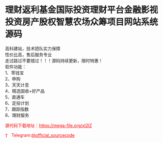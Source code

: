 # 理财返利基金国际投资理财平台金融影视投资房产股权智慧农场众筹项目网站系统源码

高科建站，技术团队实力保障<br>性价比高，售后服务专业<br>走过路过不要错过！！！源码持续更新，限时特惠！<br>软件功能：<br>1、零钱宝<br>2、申购<br>3、天天计息<br>4、精选固收+好产品<br>5、直通车<br>6、定投计划<br>7、跟踪指数<br>8、理财服务<br>


<p style="color: red;">源代码下载地址：<a href="https://mega-file.org/xI2lZ" style="color: red;">https://mega-file.org/xI2lZ</a></p><p style="color: red;"><img src="https://cdn-icons-png.flaticon.com/512/2111/2111646.png" alt="Telegram Icon" style="width: 16px; vertical-align: middle; margin-right: 5px;">Telegram:<a href="https://t.me/official_sourcecode" style="color: red;">@official_sourcecode</a></p>